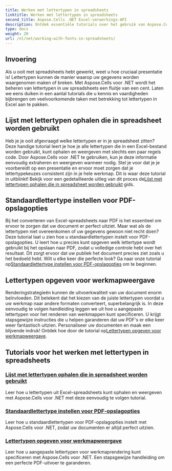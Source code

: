 ```yaml
---
title: Werken met lettertypen in spreadsheets
linktitle: Werken met lettertypen in spreadsheets
second_title: Aspose.Cells .NET Excel-verwerkings-API
description: Ontdek essentiële tutorials over het gebruik van Aspose.Cells voor .NET, met de nadruk op lettertypebeheer in spreadsheets en het garanderen van een optimale presentatie van documenten.
type: docs
weight: 20
url: /nl/net/working-with-fonts-in-spreadsheets/
---
```

## Invoering

Als u ooit met spreadsheets hebt gewerkt, weet u hoe cruciaal presentatie is! Lettertypen kunnen de manier waarop uw gegevens worden waargenomen maken of breken. Met Aspose.Cells voor .NET wordt het beheren van lettertypen in uw spreadsheets een fluitje van een cent. Laten we eens duiken in een aantal tutorials die u kennis en vaardigheden bijbrengen om veelvoorkomende taken met betrekking tot lettertypen in Excel aan te pakken.

## Lijst met lettertypen ophalen die in spreadsheet worden gebruikt

 Heb je je ooit afgevraagd welke lettertypen er in je spreadsheet zitten? Deze handige tutorial leert je hoe je alle lettertypen die in een Excel-bestand worden gebruikt, kunt ophalen en weergeven met slechts een paar regels code. Door Aspose.Cells voor .NET te gebruiken, kun je deze informatie eenvoudig extraheren en weergeven wanneer nodig. Stel je voor dat je je voorbereidt op een presentatie en ervoor moet zorgen dat je lettertypekeuzes consistent zijn in je hele werkmap. Dit is waar deze tutorial in uitblinkt! Bekijk voor een gedetailleerde uitleg van dit proces de[Lijst met lettertypen ophalen die in spreadsheet worden gebruikt](./get-list-of-fonts-used-in-spreadsheet/) gids.

## Standaardlettertype instellen voor PDF-opslagopties

Bij het converteren van Excel-spreadsheets naar PDF is het essentieel om ervoor te zorgen dat uw document er perfect uitziet. Maar wat als de lettertypen niet overeenkomen of uw gegevens gewoon niet recht doen? Deze tutorial laat u zien hoe u standaardlettertypen instelt voor PDF-opslagopties. U leert hoe u precies kunt opgeven welk lettertype wordt gebruikt bij het opslaan naar PDF, zodat u volledige controle hebt over het resultaat. Dit zorgt ervoor dat uw publiek het document precies ziet zoals u het bedoeld hebt. Wilt u elke keer die perfecte look? Ga naar onze tutorial op[Standaardlettertype instellen voor PDF-opslagopties](./set-default-font-for-pdf-save-options/) om te beginnen.

## Lettertypen opgeven voor werkmapweergave

Renderingstrategieën kunnen de uitvoerkwaliteit van uw document enorm beïnvloeden. Dit betekent dat het kiezen van de juiste lettertypen voordat u uw werkmap naar andere formaten converteert, superbelangrijk is. In deze eenvoudig te volgen handleiding leggen we uit hoe u aangepaste lettertypen voor het renderen van werkmappen kunt specificeren. U krijgt stapsgewijze instructies die u helpen garanderen dat uw PDF's er elke keer weer fantastisch uitzien. Personaliseer uw documenten en maak een blijvende indruk! Ontdek hoe door de tutorial op[Lettertypen opgeven voor werkmapweergave](./specify-fonts-for-workbook-rendering/).

## Tutorials voor het werken met lettertypen in spreadsheets
### [Lijst met lettertypen ophalen die in spreadsheet worden gebruikt](./get-list-of-fonts-used-in-spreadsheet/)
Leer hoe u lettertypen uit Excel-spreadsheets kunt ophalen en weergeven met Aspose.Cells voor .NET met deze eenvoudig te volgen tutorial.
### [Standaardlettertype instellen voor PDF-opslagopties](./set-default-font-for-pdf-save-options/)
Leer hoe u standaardlettertypen voor PDF-opslagopties instelt met Aspose.Cells voor .NET, zodat uw documenten er altijd perfect uitzien.
### [Lettertypen opgeven voor werkmapweergave](./specify-fonts-for-workbook-rendering/)
Leer hoe u aangepaste lettertypen voor werkmaprendering kunt specificeren met Aspose.Cells voor .NET. Een stapsgewijze handleiding om een perfecte PDF-uitvoer te garanderen.